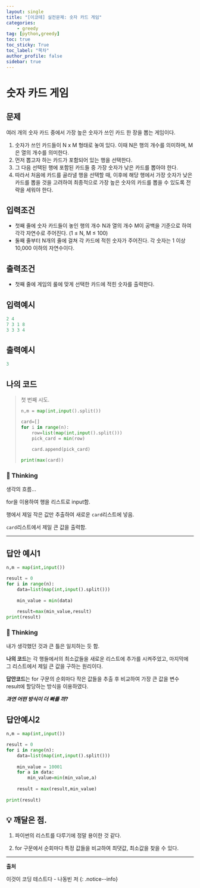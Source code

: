 ```yaml
---
layout: single
title: "[이코테] 실전문제: 숫자 카드 게임"
categories: 
    - greedy
tag: [python,greedy]
toc: true
toc_sticky: True
toc_label: "목차"
author_profile: false
sidebar: true
---
```


# 숫자 카드 게임

## 문제
여러 개의 숫자 카드 중에서 가장 높은 숫자가 쓰인 카드 한 장을 뽑는 게임이다.

1. 숫자가 쓰인 카드들이 N x M 형태로 놓여 있다. 이때 N은 행의 개수를 의미하며, M은 열의 개수를 의미한다.
2. 먼저 뽑고자 하는 카드가 포함되어 있는 행을 선택한다.
3. 그 다음 선택된 행에 포함된 카드들 중 가장 숫자가 낮은 카드를 뽑아야 한다.
4. 따라서 처음에 카드를 골라낼 행을 선택할 때, 이후에 해당 행에서 가장 숫자가 낮은 카드를 뽑을 것을 고려하여 최종적으로 가장 높은 숫자의 카드를 뽑을 수 있도록 전략을 세워야 한다.



## 입력조건

* 첫째 줄에 숫자 카드들이 놓인 행의 개수 N과 열의 개수 M이 공백을 기준으로 하여 각각 자연수로 주어진다. (1 ≤ N, M ≤ 100)
* 둘째 줄부터 N개의 줄에 걸쳐 각 카드에 적힌 숫자가 주어진다. 각 숫자는 1 이상 10,000 이하의 자연수이다.



## 출력조건

* 첫째 줄에 게임의 룰에 맞게 선택한 카드에 적힌 숫자를 출력한다.



## 입력예시

```python
2 4
7 3 1 8
3 3 3 4
```

## 출력예시

```python
3
```



## 나의 코드

> 첫 번째 시도.
>
> ```python
> n,m = map(int,input().split())
> 
> card=[]
> for i in range(n):
>     row=list(map(int,input().split()))
>     pick_card = min(row)
>     
>     card.append(pick_card)
> 
> print(max(card))
> ```

### 🌝 Thinking

생각의 흐름...

for을 이용하여 행을 리스트로 input함.

행에서 제일 작은 값만 추출하여 새로운 `card`리스트에 넣음.

`card`리스트에서 제일 큰 값을 출력함.

---

## 답안 예시1

```python
n,m = map(int,input())

result = 0
for i in range(n):
    data=list(map(int,input().split()))
    
    min_value = min(data)
    
    result=max(min_value,result)
print(result)
```

### 🌝 Thinking

내가 생각했던 것과 큰 틀은 일치하는 듯 함.

**나의 코드**는 각 행들에서의 최소값들을 새로운 리스트에 추가를 시켜주었고, 마지막에 그 리스트에서 제일 큰 값을 구하는 원리이다.

**답안코드**는 for 구문의 순회마다 작은 값들을 추출 후 비교하여 가장 큰 값을 변수 result에 할당하는 방식을 이용하였다.



***과연 어떤 방식이 더 빠를 까?***



## 답안예시2

```python
n,m = map(int,input())

result = 0
for i in range(n):
    data=list(map(int,input().split()))
    
    min_value = 10001
    for a in data:
        min_value=min(min_value,a)
    
    result = max(result,min_value)
    
print(result)
```



## 💡 깨달은 점.

1.  파이썬의 리스트를 다루기에 정말 용이한 것 같다.

2.  for 구문에서 순회마다 특정 값들을 비교하여 최댓값, 최소값을 찾을 수 있다.


---
**출처**

이것이 코딩 테스트다 - 나동빈 저
{: .notice--info} 
